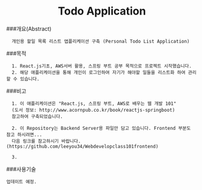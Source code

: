 <p align="center"> 
<h1 align="center">Todo Application</h1>
</p>


###개요(Abstract)
```
  개인용 할일 목록 리스트 앱플리케이션 구축 (Personal Todo List Application)
```
###목적
```
  1. React.js기초, AWS서버 활용, 스프링 부트 공부 목적으로 프로젝트 시작했습니다.
  2. 해당 애플리케이션을 통해 개인이 로그인하여 자기가 해야할 일들을 리스트화 하여 관리 할 수 있습니다.
```
###비고
```
  1. 이 애플리케이션은 "React.js, 스프링 부트, AWS로 배우는 웹 개발 101"
  (도서 정보: http://www.acornpub.co.kr/book/reactjs-springboot)
  참고하여 구축되었습니다.

  2. 이 Repository는 Backend Server용 파일만 담고 있습니다. Frontend 부분도 참고 하시려면...
  다음 링크를 참고하시기 바랍니다. (https://github.com/leeyou34/Webdevelopclass101frontend)

  3.
```
###사용기술
```
업데이트 예정.
```

